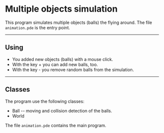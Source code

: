 # Multiple objects simulation

This program simulates multiple objects (balls) the flying around. The file ```animation.pde``` is the entry point.  

---

## Using  

* You added new objects (balls) with a mouse click.  
* With the key + you can add new balls, too.  
* With the key - you remove random balls from the simulation.  

---

## Classes  

The program use the following classes:  

* Ball -- moving and collision detection of the balls.  
* World  

The file ```animation.pde``` contains the main program.  